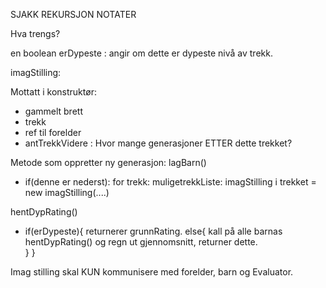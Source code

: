 SJAKK REKURSJON NOTATER

Hva trengs?

en boolean erDypeste : angir om dette er dypeste nivå av trekk.

imagStilling:

Mottatt i konstruktør:
 - gammelt brett  
 - trekk  
 - ref til forelder
 - antTrekkVidere : Hvor mange generasjoner ETTER dette trekket?


Metode som oppretter ny generasjon:
lagBarn()
 - if(denne er nederst):
    for trekk: muligetrekkListe:
      imagStilling i trekket = new imagStilling(....)

hentDypRating()
 - if(erDypeste){
   returnerer grunnRating.
   else{
      kall på alle barnas hentDypRating() og regn ut gjennomsnitt, returner dette.   
   }
   }



Imag stilling skal KUN kommunisere med forelder, barn og Evaluator.
